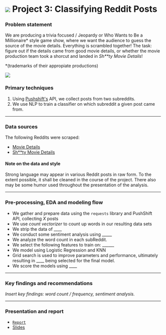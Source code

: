 # ![](https://ga-dash.s3.amazonaws.com/production/assets/logo-9f88ae6c9c3871690e33280fcf557f33.png) Project 3: Classifying Reddit Posts

### Problem statement

We are producing a trivia focused / Jeopardy or Who Wants to Be a Millionaire* style game show, where we want the audience to guess the source of the movie details. Everything is scrambled together! The task: figure out if the details came from good movie details, or whether the movie production team took a shorcut and landed in _Sh**ty Movie Details_!

*(trademarks of their appropiate productions) 

![](https://www.bigraildiversity.co.uk/wp-content/uploads/2018/10/Night-at-the-Movies-Converted-900x600.png)

### Primary techniques

1. Using [Pushshift's](https://github.com/pushshift/api) API, we collect posts from two subreddits.
2. We use NLP to train a classifier on which subreddit a given post came from.
  
---

### Data sources

The following Reddits were scraped:

* [Movie Details](https://www.reddit.com/r/MovieDetails/)
* [Sh**ty Movie Details](https://www.reddit.com/r/shittymoviedetails/)


#### Note on the data and style

Strong language may appear in various Reddit posts in raw form. To the extent possible, it shall be cleaned in the course of the project. There also may be some humor used throughout the presentation of the analysis.

---

### Pre-processing, EDA and modeling flow

* We gather and prepare data using the `requests` library and PushShift API, collecting _X_ posts
* We use _count vectorizer_ to count up words in our resulting data sets
* We strip the data of ____
* We conduct some sentiment analysis using _____
* We analyze the word count in each subReddit.
* We select the following features to train on: ______
* We model using Logistic Regression and KNN
* Grid search is used to improve parameters and performance, ultimately resulting in ____ being selected for the final model.
* We score the models using ____
  
---

### Key findings and recommendations

_Insert key findings: word count / frequency, sentiment analysis._

---

### Presentation and report

* [`Report`](./code/Project-3-Scraping-Subreddits-orig.ipynb)
* [Slides](https://docs.google.com/presentation/d/1774txe5GKxSPmvsxLAopb4RNMH6vJHXzSnMIYKXwLMk/edit?usp=sharing)
